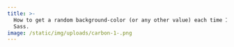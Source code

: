 ```yaml
---
title: >-
  How to get a random background-color (or any other value) each time I compile
  Sass.
image: /static/img/uploads/carbon-1-.png
---
```


